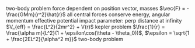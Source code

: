 two-body problem
	force dependent on position vector, masses
	$\vec{F} = -\frac{GMm}{r^2}\hat{r}$
all central forces conserve energy, angular momentum
effective potential
	impact parameter: perp distance at infinity
	$V_{eff} = \frac{L^2}{2mr^2} + V(r)$
kepler problem
	$\frac{1}{r} = \frac{\alpha m}{L^2}(1 + \epsilon\cos(\theta - \theta_0))$, $\epsilon = \sqrt{1 + \frac{2EL^2}{\alpha^2 m}}$
two-body problem
	